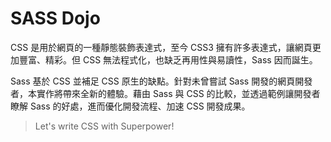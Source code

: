 # SASS Dojo

CSS 是用於網頁的一種靜態裝飾表達式，至今 CSS3 擁有許多表達式，讓網頁更加豐富、精彩。但 CSS 無法程式化，也缺乏再用性與易讀性，Sass 因而誕生。

Sass 基於 CSS 並補足 CSS 原生的缺點。針對未曾嘗試 Sass 開發的網頁開發者，本實作將帶來全新的體驗。藉由 Sass 與 CSS 的比較，並透過範例讓開發者瞭解 Sass 的好處，進而優化開發流程、加速 CSS 開發成果。

> Let's write CSS with Superpower!